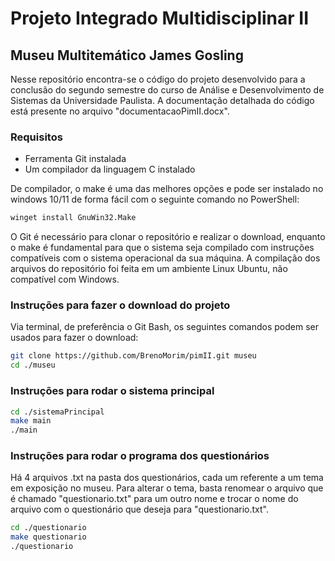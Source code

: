 # Projeto Integrado Multidisciplinar II

## Museu Multitemático James Gosling

Nesse repositório encontra-se o código do projeto desenvolvido para a conclusão do segundo semestre do curso de Análise e Desenvolvimento de Sistemas da Universidade Paulista. A documentação detalhada do código está presente no arquivo "documentacaoPimII.docx".

### Requisitos

- Ferramenta Git instalada
- Um compilador da linguagem C instalado
  
De compilador, o make é uma das melhores opções e pode ser instalado no windows 10/11 de forma fácil com o seguinte comando no PowerShell:

```sh
winget install GnuWin32.Make
```

O Git é necessário para clonar o repositório e realizar o download, enquanto o make é fundamental para que o sistema seja compilado com instruções compatíveis com o sistema operacional da sua máquina. A compilação dos arquivos do repositório foi feita em um ambiente Linux Ubuntu, não compatível com Windows.

### Instruções para fazer o download do projeto

Via terminal, de preferência o Git Bash, os seguintes comandos podem ser usados para fazer o download:

```sh
git clone https://github.com/BrenoMorim/pimII.git museu
cd ./museu
```

### Instruções para rodar o sistema principal

```sh
cd ./sistemaPrincipal
make main
./main
```

### Instruções para rodar o programa dos questionários

Há 4 arquivos .txt na pasta dos questionários, cada um referente a um tema em exposição no museu. Para alterar o tema, basta renomear o arquivo que é chamado "questionario.txt" para um outro nome e trocar o nome do arquivo com o questionário que deseja para "questionario.txt".

```sh
cd ./questionario
make questionario
./questionario
```
